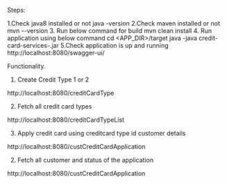 Steps:

1.Check java8 installed or not
java -version
2.Check maven installed or not
mvn --version
3. Run below command for build
mvn clean install
4. Run application using below command
cd <APP_DIR>/target
java -java credit-card-services-<verson>.jar
5.Check application is up and running 
http://localhost:8080/swagger-ui/

Functionality.

1) Create Credit Type 1 or 2

http://localhost:8080/creditCardType

2) Fetch all credit card types

http://localhost:8080/creditCardTypeList

3) Apply credit card using creditcard type id customer details

http://localhost:8080/custCreditCardApplication

2) Fetch all customer and status of the application

http://localhost:8080/custCreditCardApplication

